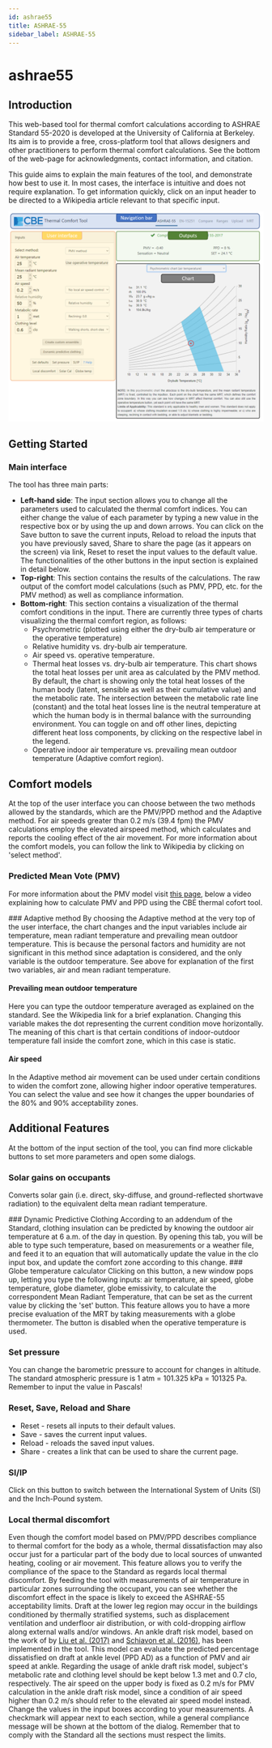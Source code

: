 ```yaml
---
id: ashrae55
title: ASHRAE-55
sidebar_label: ASHRAE-55
---
```


# ashrae55

## Introduction

This web-based tool for thermal comfort calculations according to ASHRAE Standard 55-2020 is developed at the University of California at Berkeley. Its aim is to provide a free, cross-platform tool that allows designers and other practitioners to perform thermal comfort calculations. See the bottom of the web-page for acknowledgments, contact information, and citation.

This guide aims to explain the main features of the tool, and demonstrate how best to use it. In most cases, the interface is intuitive and does not require explanation. To get information quickly, click on an input header to be directed to a Wikipedia article relevant to that specific input.

![EN page layout](../.gitbook/assets/help-ASHRAE.png)

## Getting Started

### Main interface

The tool has three main parts:

* **Left-hand side**: The input section allows you to change all the parameters used to calculated the thermal comfort indices. You can either change the value of each parameter by typing a new value in the respective box or by using the up and down arrows. You can click on the Save button to save the current inputs, Reload to reload the inputs that you have previously saved, Share to share the page \(as it appears on the screen\) via link, Reset to reset the input values to the default value. The functionalities of the other buttons in the input section is explained in detail below.
* **Top-right**: This section contains the results of the calculations. The raw output of the comfort model calculations \(such as PMV, PPD, etc. for the PMV method\) as well as compliance information.
* **Bottom-right**: This section contains a visualization of the thermal comfort conditions in the input. There are currently three types of charts visualizing the thermal comfort region, as follows:
  * Psychrometric \(plotted using either the dry-bulb air temperature or the operative temperature\)
  * Relative humidity vs. dry-bulb air temperature.
  * Air speed vs. operative temperature.
  * Thermal heat losses vs. dry-bulb air temperature. This chart shows the total heat losses per unit area as calculated by the PMV method. By default, the chart is showing only the total heat losses of the human body \(latent, sensible as well as their cumulative value\) and the metabolic rate. The intersection between the metabolic rate line \(constant\) and the total heat losses line is the neutral temperature at which the human body is in thermal balance with the surrounding environment. You can toggle on and off other lines, depicting different heat loss components, by clicking on the respective label in the legend.
  * Operative indoor air temperature vs. prevailing mean outdoor temperature \(Adaptive comfort region\).

## Comfort models

At the top of the user interface you can choose between the two methods allowed by the standards, which are the PMV/PPD method and the Adaptive method. For air speeds greater than 0.2 m/s \(39.4 fpm\) the PMV calculations employ the elevated airspeed method, which calculates and reports the cooling effect of the air movement. For more information about the comfort models, you can follow the link to Wikipedia by clicking on 'select method'.

### Predicted Mean Vote \(PMV\)

For more information about the PMV model visit [this page](http://centerforthebuiltenvironment.github.io/comfort_tool/docs/pmv), below a video explaining how to calculate PMV and PPD using the CBE thermal cofort tool.

\#\#\# Adaptive method By choosing the Adaptive method at the very top of the user interface, the chart changes and the input variables include air temperature, mean radiant temperature and prevailing mean outdoor temperature. This is because the personal factors and humidity are not significant in this method since adaptation is considered, and the only variable is the outdoor temperature. See above for explanation of the first two variables, air and mean radiant temperature.

#### Prevailing mean outdoor temperature

Here you can type the outdoor temperature averaged as explained on the standard. See the Wikipedia link for a brief explanation. Changing this variable makes the dot representing the current condition move horizontally. The meaning of this chart is that certain conditions of indoor-outdoor temperature fall inside the comfort zone, which in this case is static.

#### Air speed

In the Adaptive method air movement can be used under certain conditions to widen the comfort zone, allowing higher indoor operative temperatures. You can select the value and see how it changes the upper boundaries of the 80% and 90% acceptability zones.

## Additional Features

At the bottom of the input section of the tool, you can find more clickable buttons to set more parameters and open some dialogs.

### Solar gains on occupants

Converts solar gain \(i.e. direct, sky-diffuse, and ground-reflected shortwave radiation\) to the equivalent delta mean radiant temperature.

\#\#\# Dynamic Predictive Clothing According to an addendum of the Standard, clothing insulation can be predicted by knowing the outdoor air temperature at 6 a.m. of the day in question. By opening this tab, you will be able to type such temperature, based on measurements or a weather file, and feed it to an equation that will automatically update the value in the clo input box, and update the comfort zone according to this change. \#\#\# Globe temperature calculator Clicking on this button, a new window pops up, letting you type the following inputs: air temperature, air speed, globe temperature, globe diameter, globe emissivity, to calculate the correspondent Mean Radiant Temperature, that can be set as the current value by clicking the 'set' button. This feature allows you to have a more precise evaluation of the MRT by taking measurements with a globe thermometer. The button is disabled when the operative temperature is used.

### Set pressure

You can change the barometric pressure to account for changes in altitude. The standard atmospheric pressure is 1 atm = 101.325 kPa = 101325 Pa. Remember to input the value in Pascals!

### Reset, Save, Reload and Share

* Reset - resets all inputs to their default values.
* Save - saves the current input values.
* Reload - reloads the saved input values.
* Share - creates a link that can be used to share the current page.

### SI/IP

Click on this button to switch between the International System of Units \(SI\) and the Inch-Pound system.

### Local thermal discomfort

  
 Even though the comfort model based on PMV/PPD describes compliance to thermal comfort for the body as a whole, thermal dissatisfaction may also occur just for a particular part of the body due to local sources of unwanted heating, cooling or air movement. This feature allows you to verify the compliance of the space to the Standard as regards local thermal discomfort. By feeding the tool with measurements of air temperature in particular zones surrounding the occupant, you can see whether the discomfort effect in the space is likely to exceed the ASHRAE-55 acceptability limits. Draft at the lower leg region may occur in the buildings conditioned by thermally stratified systems, such as displacement ventilation and underfloor air distribution, or with cold-dropping airflow along external walls and/or windows. An ankle draft risk model, based on the work of by [Liu et al. \(2017\)](https://escholarship.org/uc/item/9076254n) and [Schiavon et al. \(2016\)](https://escholarship.org/uc/item/4p692575), has been implemented in the tool. This model can evaluate the predicted percentage dissatisfied on draft at ankle level \(PPD AD\) as a function of PMV and air speed at ankle. Regarding the usage of ankle draft risk model, subject's metabolic rate and clothing level should be kept below 1.3 met and 0.7 clo, respectively. The air speed on the upper body is fixed as 0.2 m/s for PMV calculation in the ankle draft risk model, since a condition of air speed higher than 0.2 m/s should refer to the elevated air speed model instead. Change the values in the input boxes according to your measurements. A checkmark will appear next to each section, while a general compliance message will be shown at the bottom of the dialog. Remember that to comply with the Standard all the sections must respect the limits.

